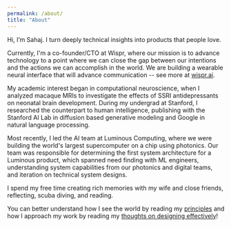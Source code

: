 ```yaml
---
permalink: /about/
title: "About"
---
```


Hi, I’m Sahaj. I turn deeply technical insights into products that people love.

Currently, I'm a co-founder/CTO at Wispr, where our mission is to advance technology to a point where we can close the gap between our intentions and the actions we can accomplish in the world. We are building a wearable neural interface that will advance communication -- see more at [wispr.ai](https://wispr.ai). 

My academic interest began in computational neuroscience, when I analyzed macaque MRIs to investigate the effects of SSRI antidepressants on neonatal brain development. During my undergrad at Stanford, I researched the counterpart to human intelligence, publishing with the Stanford AI Lab in diffusion based generative modeling and Google in natural language processing.

Most recently, I led the AI team at Luminous Computing, where we were building the world's largest supercomputer on a chip using photonics. Our team was responsible for determining the first system architecture for a Luminous product, which spanned need finding with ML engineers, understanding system capabilities from our photonics and digital teams, and iteration on technical system designs.

I spend my free time creating rich memories with my wife and close friends, reflecting, scuba diving, and reading. 

You can better understand how I see the world by reading my [principles](https://sahajgarg.github.io/blog/principles) and how I approach my work by reading my [thoughts on designing effectively](https://sahajgarg.github.io/blog/design)!
